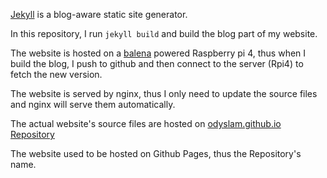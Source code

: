 [Jekyll](https://jekyllrb.com/) is a blog-aware static site generator.

In this repository, I run `jekyll build` and build the blog part of my website. 

The website is hosted on a [balena](https://balena.io) powered Raspberry pi 4, thus when I build the blog, I push to github and then connect to the server (Rpi4) to fetch the new version.

The website is served by nginx, thus I only need to update the source files and nginx will serve them automatically.

The actual website's source files are hosted on [odyslam.github.io Repository](https://github.com/OdysLam/odyslam.github.io) 

The website used to be hosted on Github Pages, thus the Repository's name.
